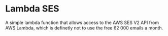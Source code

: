 # Lambda SES

A simple lambda function that allows access to the AWS SES V2 API from AWS Lambda, which is definetly not to use the free 62 000 emails a month.
